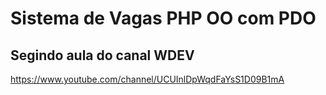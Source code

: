 # Sistema de Vagas PHP OO com PDO

## Segindo aula do canal WDEV

https://www.youtube.com/channel/UCUInlDpWqdFaYsS1D09B1mA
